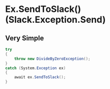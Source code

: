 # Ex.SendToSlack() (Slack.Exception.Send)


## <a name="very_simple"/> Very Simple
```csharp
try
{
    throw new DivideByZeroException();
}
catch (System.Exception ex)
{
    await ex.SendToSlack();
}
```
